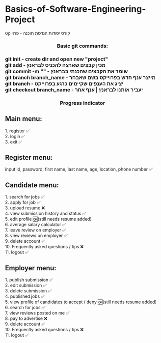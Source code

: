 # Basics-of-Software-Engineering-Project
קורס יסודות הנדסת תוכנה - פרוייקט

<h3 align="center">Basic git commands:<h3>
git init - create dir and open new "project"<br />
git add - מכין קבצים שארצה להכניס לבראנץ<br />
git commit -m "" - שומר את הקבצים שהכנתי בבראנץ<br />
git branch branch_name - מייצר ענף חדש בפרוייקט בשם שאבחר<br />
git branch - יציג את הענפים שקיימים כרגע בפרוייקט<br />
git checkout branch_name - יעביר אותנו לבראנץ | ענף אחר<br />


<h3 align="center">Progress indicator<h3>
<h2 align="left"> Main menu: </h2>
1.	register ✅<br />
2.	login ✅<br />
3.	exit ✅<br />

<h2 align="left"> Register menu: </h2>
input id, password, first name, last name, age, location, phone number ✅<br />

<h2 align="left"> Candidate menu: </h2>
1.	search for jobs ✅<br />
2.	apply for job ✅<br />
3.	upload resume ❌<br />
4.	view submission history and status ✅<br />
5.	edit profile 🆗(still needs resume added)<br />
6.	average salary calculator ✅<br />
7.	leave review on employer ✅<br />
8.  view reviews on employer ✅<br />
9.	delete account ✅<br />
10.	Frequently asked questions / tips ❌<br />
11.	logout ✅<br />

<h2 align="left"> Employer menu: </h2>
1.	publish submission ✅<br />
2.	edit submission ✅<br />
3.	delete submission ✅<br />
4.	published jobs ✅<br />
5.	view profile of candidates to accept / deny 🆗(still needs resume added)<br />
6.	search for jobs ✅<br />
7.  view reviews posted on me ✅<br />
8.	pay to advertise ❌<br />
9.	delete account ✅<br />
10.	Frequently asked questions / tips ❌<br />
11.	logout ✅<br />
